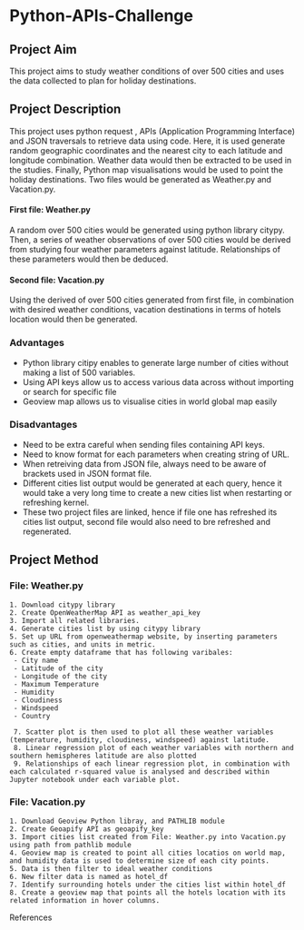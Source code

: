 # Python-APIs-Challenge

## Project Aim
This project aims to study weather conditions of over 500 cities and uses the data collected to plan for holiday destinations. 

## Project Description
This project uses python request , APIs (Application Programming Interface) and JSON traversals to retrieve data using code. Here, it is used generate random geographic coordinates and the nearest city to each latitude and longitude combination. Weather data would then be extracted to be used in the studies. Finally, Python map visualisations would be used to point the holiday destinations. Two files would be generated as Weather.py and Vacation.py. 

#### First file: Weather.py
A random over 500 cities would be generated using python library citypy. Then, a series of weather observations of over 500 cities would be derived from studying four weather parameters against latitude. Relationships of these parameters would then be deduced.

#### Second file: Vacation.py
Using the derived of over 500 cities generated from first file, in combination with desired weather conditions, vacation destinations in terms of hotels location would then be generated.

### Advantages
 - Python library citipy enables to generate large number of cities without making a list of 500 variables. 
 - Using API keys allow us to access various data across without importing or search for specific file
 - Geoview map allows us to visualise cities in world global map easily
 
### Disadvantages
- Need to be extra careful when sending files containing API keys.
- Need to know format for each parameters when creating string of URL. 
- When retreiving data from JSON file, always need to be aware of brackets used in JSON format file. 
- Different cities list output would be generated at each query, hence it would take a very long time to create a new cities list when restarting or refreshing  kernel. 
- These two project files are linked, hence if file one has refreshed its cities list output, second file would also need to bre refreshed and regenerated. 

## Project Method
### File: Weather.py

    1. Download citypy library
    2. Create OpenWeatherMap API as weather_api_key
    3. Import all related libraries.
    4. Generate cities list by using citypy library
    5. Set up URL from openweathermap website, by inserting parameters such as cities, and units in metric.
    6. Create empty dataframe that has following varibales:
     - City name
     - Latitude of the city
     - Longitude of the city
     - Maximum Temperature
     - Humidity
     - Cloudiness
     - Windspeed
     - Country

     7. Scatter plot is then used to plot all these weather variables (temperature, humidity, cloudiness, windspeed) against latitude. 
     8. Linear regression plot of each weather variables with northern and southern hemispheres latitude are also plotted
     9. Relationships of each linear regression plot, in combination with each calculated r-squared value is analysed and described within Jupyter notebook under each variable plot.
 
 ### File: Vacation.py
    1. Download Geoview Python libray, and PATHLIB module
    2. Create Geoapify API as geoapify_key
    3. Import cities list created from File: Weather.py into Vacation.py using path from pathlib module
    4. Geoview map is created to point all cities locatios on world map, and humidity data is used to determine size of each city points.
    5. Data is then filter to ideal weather conditions
    6. New filter data is named as hotel_df
    7. Identify surrounding hotels under the cities list within hotel_df
    8. Create a geoview map that points all the hotels location with its related information in hover columns. 

 



References
